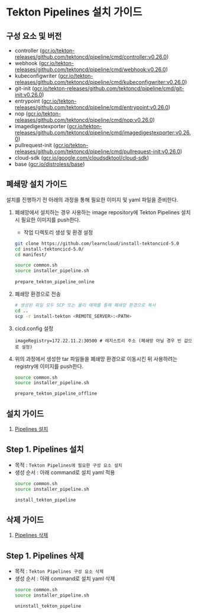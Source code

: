 # Tekton Pipelines 설치 가이드

## 구성 요소 및 버전
* controller ([gcr.io/tekton-releases/github.com/tektoncd/pipeline/cmd/controller:v0.26.0](https://console.cloud.google.com/gcr/images/tekton-releases/global/github.com/tektoncd/pipeline/cmd/controller@sha256:db1d486fac10b1eca6d7b8daf4764a15f8c70e67961457c73d8c04964a3e4929/details?tab=info))
* webhook ([gcr.io/tekton-releases/github.com/tektoncd/pipeline/cmd/webhook:v0.26.0](https://console.cloud.google.com/gcr/images/tekton-releases/global/github.com/tektoncd/pipeline/cmd/webhook@sha256:79cf8b670ab008d605362641443648d9ac0ff247f1f943bb4d5209716a9b49fa/details?tab=info))
* kubeconfigwriter ([gcr.io/tekton-releases/github.com/tektoncd/pipeline/cmd/kubeconfigwriter:v0.26.0](https://console.cloud.google.com/gcr/images/tekton-releases/global/github.com/tektoncd/pipeline/cmd/kubeconfigwriter@sha256:a4471a7ef4bdec4b4f4d08c20df0b762140142701c1197e1f57eca10b741db3a/details?tab=info))
* git-init ([gcr.io/tekton-releases/github.com/tektoncd/pipeline/cmd/git-init:v0.26.0](https://console.cloud.google.com/gcr/images/tekton-releases/global/github.com/tektoncd/pipeline/cmd/git-init@sha256:8a5ed01f5a0684a90a2f42d247a10a2274f974759562329b200abaed4a804508/details?tab=info))
* entrypoint ([gcr.io/tekton-releases/github.com/tektoncd/pipeline/cmd/entrypoint:v0.26.0](https://console.cloud.google.com/gcr/images/tekton-releases/global/github.com/tektoncd/pipeline/cmd/entrypoint@sha256:6a99fea33bb3dd1c20a16837cd88af0a120ba699c3f3e18ea9338fba78387556/details?tab=info))
* nop ([gcr.io/tekton-releases/github.com/tektoncd/pipeline/cmd/nop:v0.26.0](https://console.cloud.google.com/gcr/images/tekton-releases/global/github.com/tektoncd/pipeline/cmd/nop@sha256:8c6a241f71b54c39c001c94128013e6abd8693c64aa1231f1d19b2e50f57d3af/details?tab=info))
* imagedigestexporter ([gcr.io/tekton-releases/github.com/tektoncd/pipeline/cmd/imagedigestexporter:v0.26.0](https://console.cloud.google.com/gcr/images/tekton-releases/global/github.com/tektoncd/pipeline/cmd/imagedigestexporter@sha256:92a090944f89a679bb3632ae1b8c8afa30ef5a9eb7d4a3bdbca6f13967db8d3d/details?tab=info))
* pullrequest-init ([gcr.io/tekton-releases/github.com/tektoncd/pipeline/cmd/pullrequest-init:v0.26.0](https://console.cloud.google.com/gcr/images/tekton-releases/global/github.com/tektoncd/pipeline/cmd/pullrequest-init@sha256:1ab4207300c431f2098e6f6cbdb3fd6c8058900bbf06b398f159668419903b68/details?tab=info))
* cloud-sdk ([gcr.io/google.com/cloudsdktool/cloud-sdk](https://console.cloud.google.com/gcr/images/google.com:cloudsdktool/GLOBAL/cloud-sdk@sha256:27b2c22bf259d9bc1a291e99c63791ba0c27a04d2db0a43241ba0f1f20f4067f/details?tab=info))
* base ([gcr.io/distroless/base](https://console.cloud.google.com/gcr/images/distroless/global/base@sha256:4bd9d1ead94de3799035f7d92ba38e4061a1ab2de13e5755c7bf082eccf6afe7/details?tab=info))

## 폐쇄망 설치 가이드
설치를 진행하기 전 아래의 과정을 통해 필요한 이미지 및 yaml 파일을 준비한다.
1. 폐쇄망에서 설치하는 경우 사용하는 image repository에 Tekton Pipelines 설치 시 필요한 이미지를 push한다.
    * 작업 디렉토리 생성 및 환경 설정
   ```bash
   git clone https://github.com/learncloud/install-tektoncicd-5.0
   cd install-tektoncicd-5.0/
   cd manifest/
   
   source common.sh
   source installer_pipeline.sh
    
   prepare_tekton_pipeline_online
   ```

2. 폐쇄망 환경으로 전송
   ```bash
   # 생성된 파일 모두 SCP 또는 물리 매체를 통해 폐쇄망 환경으로 복사
   cd ..
   scp -r install-tekton <REMOTE_SERVER>:<PATH>
   ``` 

3. cicd.config 설정
   ```config
   imageRegistry=172.22.11.2:30500 # 레지스트리 주소 (폐쇄망 아닐 경우 빈 값으로 설정)
   ```

4. 위의 과정에서 생성한 tar 파일들을 폐쇄망 환경으로 이동시킨 뒤 사용하려는 registry에 이미지를 push한다.
   ```bash
   source common.sh
   source installer_pipeline.sh
   
   prepare_tekton_pipeline_offline
   ```

## 설치 가이드
1. [Pipelines 설치](#step-1-pipelines-설치)

## Step 1. Pipelines 설치
* 목적 : `Tekton Pipelines에 필요한 구성 요소 설치`
* 생성 순서 : 아래 command로 설치 yaml 적용
   ```bash
   source common.sh
   source installer_pipeline.sh
  
   install_tekton_pipeline 
   ```


## 삭제 가이드
1. [Pipelines 삭제](#step-1-pipelines-삭제)

## Step 1. Pipelines 삭제
* 목적 : `Tekton Pipelines 구성 요소 삭제`
* 생성 순서 : 아래 command로 설치 yaml 삭제
   ```bash
   source common.sh
   source installer_pipeline.sh
  
   uninstall_tekton_pipeline 
   ```
